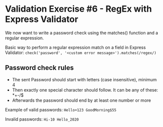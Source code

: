 # Validation Exercise #6 - RegEx with Express Validator

We now want to write a password check using the matches() function and a regular expression.

Basic way to perform a regular expression match on a field in Express Validator:
`check('password', '<custom error message>').matches(/regex/)`

## Password check rules

* The sent Password should start with letters (case insensitive), minimum 4
* Then exactly one special character should follow. It can be any of these: *+-/$
* Afterwards the password should end by at least one number or more

Example of valid passwords:
`
Hello+123
GoodMorning$55
`

Invalid passwords:
`
Hi-10
Hello_2020
`